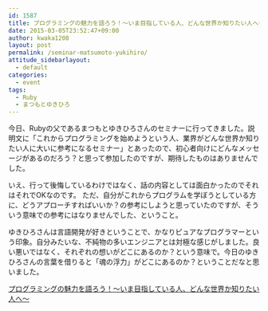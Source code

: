 ```yaml
---
id: 1587
title: プログラミングの魅力を語ろう！～いま目指している人、どんな世界か知りたい人へ～
date: 2015-03-05T23:52:47+09:00
author: kwaka1208
layout: post
permalink: /seminar-matsumoto-yukihiro/
attitude_sidebarlayout:
  - default
categories:
  - event
tags:
  - Ruby
  - まつもとゆきひろ
---
```

<p>
今日、Rubyの父であるまつもとゆきひろさんのセミナーに行ってきました。説明文に「これからプログラミングを始めようという人、業界がどんな世界か知りたい人に大いに参考になるセミナー」とあったので、初心者向けにどんなメッセージがあるのだろう？と思って参加したのですが、期待したものはありませんでした。
</p>
<p>
いえ、行って後悔しているわけではなく、話の内容としては面白かったのでそれはそれでOKなのです。
ただ、自分がこれからプログラムを学ぼうとしている方に、どうアプローチすればいいか？の参考にしようと思っていたのですが、そういう意味での参考にはなりませんでした、ということ。
</p>
<p>
ゆきひろさんは言語開発が好きということで、かなりピュアなプログラマーという印象。自分みたいな、不純物の多いエンジニアとは対極な感じがしました。良い悪いではなく、それぞれの想いがどこにあるのか？という意味で。今日のゆきひろさんの言葉を借りると「魂の浮力」がどこにあるのか？ということだなと思いました。
</p>

[プログラミングの魅力を語ろう！～いま目指している人、どんな世界か知りたい人へ～](http://peatix.com/event/75040)
